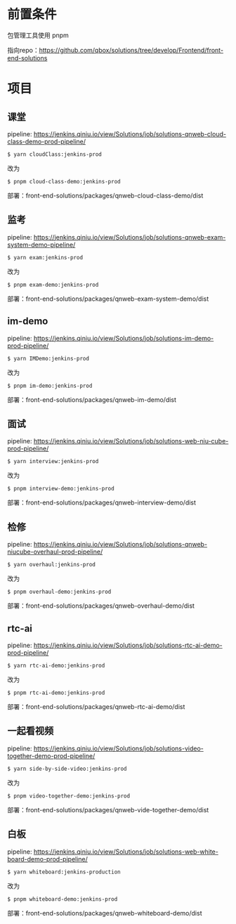 # 前置条件

包管理工具使用 pnpm

指向repo：https://github.com/qbox/solutions/tree/develop/Frontend/front-end-solutions

# 项目

## 课堂

pipeline: https://jenkins.qiniu.io/view/Solutions/job/solutions-qnweb-cloud-class-demo-prod-pipeline/

```shell
$ yarn cloudClass:jenkins-prod
```

改为

```shell
$ pnpm cloud-class-demo:jenkins-prod
```

部署：front-end-solutions/packages/qnweb-cloud-class-demo/dist

## 监考

pipeline: https://jenkins.qiniu.io/view/Solutions/job/solutions-qnweb-exam-system-demo-pipeline/

```shell
$ yarn exam:jenkins-prod
```

改为

```shell
$ pnpm exam-demo:jenkins-prod
```

部署：front-end-solutions/packages/qnweb-exam-system-demo/dist

## im-demo

pipeline: https://jenkins.qiniu.io/view/Solutions/job/solutions-im-demo-prod-pipeline/

```shell
$ yarn IMDemo:jenkins-prod
```

改为

```shell
$ pnpm im-demo:jenkins-prod
```

部署：front-end-solutions/packages/qnweb-im-demo/dist

## 面试

pipeline: https://jenkins.qiniu.io/view/Solutions/job/solutions-web-niu-cube-prod-pipeline/

```shell
$ yarn interview:jenkins-prod
```

改为

```shell
$ pnpm interview-demo:jenkins-prod
```

部署：front-end-solutions/packages/qnweb-interview-demo/dist

## 检修

pipeline: https://jenkins.qiniu.io/view/Solutions/job/solutions-qnweb-niucube-overhaul-prod-pipeline/

```shell
$ yarn overhaul:jenkins-prod
```

改为

```shell
$ pnpm overhaul-demo:jenkins-prod
```

部署：front-end-solutions/packages/qnweb-overhaul-demo/dist

## rtc-ai

pipeline: https://jenkins.qiniu.io/view/Solutions/job/solutions-rtc-ai-demo-prod-pipeline/

```shell
$ yarn rtc-ai-demo:jenkins-prod
```

改为

```shell
$ pnpm rtc-ai-demo:jenkins-prod
```

部署：front-end-solutions/packages/qnweb-rtc-ai-demo/dist

## 一起看视频

pipeline: https://jenkins.qiniu.io/view/Solutions/job/solutions-video-together-demo-prod-pipeline/

```shell
$ yarn side-by-side-video:jenkins-prod
```

改为

```shell
$ pnpm video-together-demo:jenkins-prod
```

部署：front-end-solutions/packages/qnweb-vide-together-demo/dist

## 白板

pipeline: https://jenkins.qiniu.io/view/Solutions/job/solutions-web-white-board-demo-prod-pipeline/

```shell
$ yarn whiteboard:jenkins-production
```

改为

```shell
$ pnpm whiteboard-demo:jenkins-prod
```

部署：front-end-solutions/packages/qnweb-whiteboard-demo/dist
